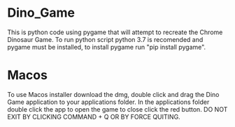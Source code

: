 # Dino_Game
This is python code using pygame that will attempt to recreate the Chrome Dinosaur Game.
To run python script python 3.7 is recomended and pygame must be installed, to install pygame run "pip install pygame". 
# Macos
To use Macos installer download the dmg, double click and drag the Dino Game application to your applications folder. In the applications folder double click the app to open the game to close click the red button. DO NOT EXIT BY CLICKING COMMAND + Q OR BY FORCE QUITING.
